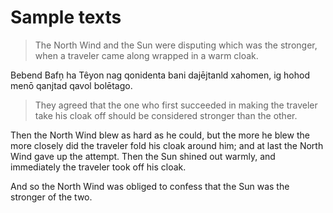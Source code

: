 # Sample texts

> The North Wind and the Sun were disputing which was the stronger, when a traveler came along wrapped in a warm cloak.

Bebend Bafņ ha Têyon nag qonidenta bani dajējtanld xahomen, ig hohod menō qanjtad qavol bolētago.

> They agreed that the one who first succeeded in making the traveler take his cloak off should be considered stronger than the other.

Then the North Wind blew as hard as he could, but the more he blew the more closely did the traveler fold his cloak around him;
and at last the North Wind gave up the attempt. Then the Sun shined out warmly, and immediately the traveler took off his cloak.

And so the North Wind was obliged to confess that the Sun was the stronger of the two.
